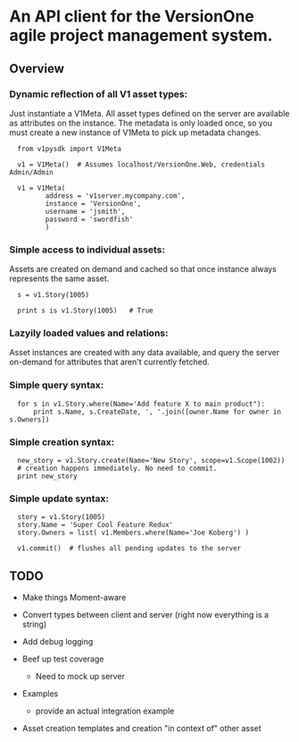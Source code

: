 



# An API client for the VersionOne agile project management system.


## Overview

### Dynamic reflection of all V1 asset types:

  Just instantiate a V1Meta.  All asset types defined on the server are available
  as attributes on the instance.  The metadata is only loaded once, so you must
  create a new instance of V1Meta to pick up metadata changes.
  
      from v1pysdk import V1Meta
      
      v1 = V1Meta()  # Assumes localhost/VersionOne.Web, credentials Admin/Admin
      
      v1 = V1Meta(
             address = 'v1server.mycompany.com',
             instance = 'VersionOne',
             username = 'jsmith',
             password = 'swordfish'
             )


### Simple access to individual assets:

  Assets are created on demand and cached so that once instance always represents
  the same asset.

      s = v1.Story(1005)
      
      print s is v1.Story(1005)   # True
      


### Lazyily loaded values and relations:

  Asset instances are created with any data available, and query the server on-demand
  for attributes that aren't currently fetched. 


### Simple query syntax:

      for s in v1.Story.where(Name='Add feature X to main product"):
          print s.Name, s.CreateDate, ', '.join([owner.Name for owner in s.Owners])


### Simple creation syntax:

      new_story = v1.Story.create(Name='New Story', scope=v1.Scope(1002))
      # creation happens immediately. No need to commit.
      print new_story


### Simple update syntax:

      story = v1.Story(1005)
      story.Name = 'Super Cool Feature Redux'
      story.Owners = list( v1.Members.where(Name='Joe Koberg') )
      
      v1.commit()  # flushes all pending updates to the server


## TODO

  * Make things Moment-aware
  
  * Convert types between client and server (right now everything is a string)
  
  * Add debug logging
  
  * Beef up test coverage
  
    * Need to mock up server
    
  * Examples
  
    * provide an actual integration example
    
  * Asset creation templates and creation "in context of" other asset
      
